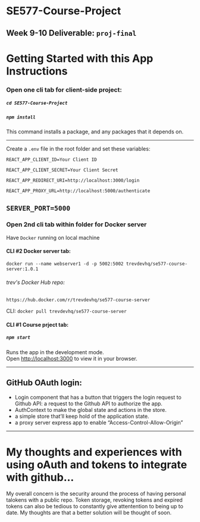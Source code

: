 # SE577-Course-Project

## Week 9-10 Deliverable: `proj-final`

# Getting Started with this App Instructions

### Open one cli tab for client-side project:
##### `cd SE577-Course-Project`

##### `npm install`
This command installs a package, and any packages that it depends on.

---
Create a `.env` file in the root folder and set these variables:

`REACT_APP_CLIENT_ID=Your Client ID`

`REACT_APP_CLIENT_SECRET=Your Client Secret`

`REACT_APP_REDIRECT_URI=http://localhost:3000/login`

`REACT_APP_PROXY_URL=http://localhost:5000/authenticate`

`SERVER_PORT=5000`
---

### Open 2nd cli tab within folder for Docker server

Have `Docker` running on local machine

#### CLI #2 Docker server tab:
`docker run --name webserver1 -d -p 5002:5002 trevdevhq/se577-course-server:1.0.1`

###### trev's Docker Hub repo:
`https://hub.docker.com/r/trevdevhq/se577-course-server`

CLI:
`docker pull trevdevhq/se577-course-server`

#### CLI #1 Course prject tab:
##### `npm start`

Runs the app in the development mode.\
Open [http://localhost:3000](http://localhost:3000) to view it in your browser.

---
## GitHub OAuth login:
- Login component that has a button that triggers the login request to Github API: a request to the Github API to authorize the app.
- AuthContext to make the global state and actions in the store.
- a simple store that’ll keep hold of the application state.
- a proxy server express app to enable “Access-Control-Allow-Origin”

---
# My thoughts and experiences with using oAuth and tokens to integrate with github...
My overall concern is the security around the process of having personal talokens with a public repo.
Token storage, revoking tokens and expired tokens can also be tedious to constantly give attentention to being up to date.
My thoughts are that a better solution will be thought of soon.

